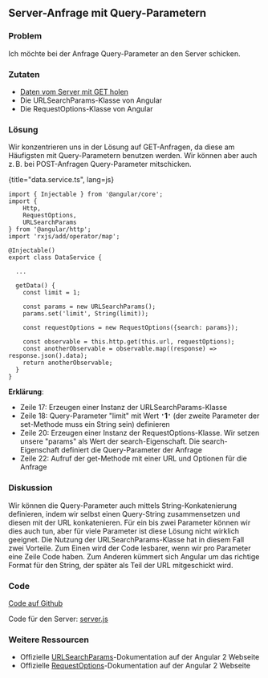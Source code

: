 ## Server-Anfrage mit Query-Parametern

### Problem

Ich möchte bei der Anfrage Query-Parameter an den Server schicken.

### Zutaten
* [Daten vom Server mit GET holen](#c05-get-data)
* Die URLSearchParams-Klasse von Angular
* Die RequestOptions-Klasse von Angular

### Lösung

Wir konzentrieren uns in der Lösung auf GET-Anfragen, da diese am Häufigsten mit Query-Parametern benutzen werden. Wir können aber auch z. B. bei POST-Anfragen Query-Parameter mitschicken.

{title="data.service.ts", lang=js}
```
import { Injectable } from '@angular/core';
import {
    Http,
    RequestOptions,
    URLSearchParams
} from '@angular/http';
import 'rxjs/add/operator/map';

@Injectable()
export class DataService {

  ...

  getData() {
    const limit = 1;

    const params = new URLSearchParams();
    params.set('limit', String(limit));

    const requestOptions = new RequestOptions({search: params});

    const observable = this.http.get(this.url, requestOptions);
    const anotherObservable = observable.map((response) => response.json().data);
    return anotherObservable;
  }
}
```

__Erklärung__:

* Zeile 17: Erzeugen einer Instanz der URLSearchParams-Klasse
* Zeile 18: Query-Parameter "limit" mit Wert __`'`1`'`__ (der zweite Parameter der set-Methode muss ein String sein) definieren
* Zeile 20: Erzeugen einer Instanz der RequestOptions-Klasse. Wir setzen unsere "params" als Wert der search-Eigenschaft. Die search-Eigenschaft definiert die Query-Parameter der Anfrage
* Zeile 22: Aufruf der get-Methode mit einer URL und Optionen für die Anfrage

### Diskussion

Wir können die Query-Parameter auch mittels String-Konkatenierung definieren, indem wir selbst einen Query-String zusammensetzen und diesen mit der URL konkatenieren.
Für ein bis zwei Parameter können wir dies auch tun, aber für viele Parameter ist diese Lösung nicht wirklich geeignet.
Die Nutzung der URLSearchParams-Klasse hat in diesem Fall zwei Vorteile.
Zum Einen wird der Code lesbarer, wenn wir pro Parameter eine Zeile Code haben.
Zum Anderen kümmert sich Angular um das richtige Format für den String, der später als Teil der URL mitgeschickt wird.

### Code

[Code auf Github](https://github.com/jsperts/angular2_kochbuch_code/tree/master/05-Recipes_for_Data_Exchange/04-Query_Parameters)

Code für den Server: [server.js](https://github.com/jsperts/angular2_kochbuch_code/tree/master/05-Recipes_for_Data_Exchange/server.js)

### Weitere Ressourcen

* Offizielle [URLSearchParams](https://angular.io/docs/ts/latest/api/http/index/URLSearchParams-class.html)-Dokumentation auf der Angular 2 Webseite
* Offizielle [RequestOptions](https://angular.io/docs/ts/latest/api/http/index/RequestOptions-class.html)-Dokumentation auf der Angular 2 Webseite

